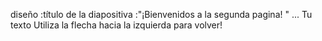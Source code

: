 diseño  :título de la diapositiva
:"¡Bienvenidos  a la segunda pagina!  "
...
Tu texto
Utiliza la flecha hacia la izquierda para volver!
